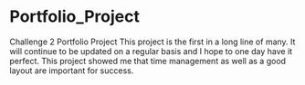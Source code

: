 # Portfolio_Project
Challenge 2 Portfolio Project
This project is the first in a long line of many. It will continue to be updated on a regular basis and I hope to one day have it perfect. 
This project showed me that time management as well as a good layout are important for success. 
